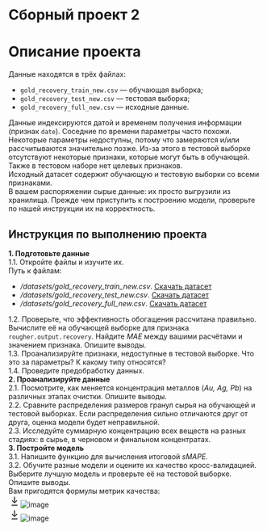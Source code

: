 # Сборный проект 2

<div class="Markdown base-markdown base-markdown_with-gallery markdown markdown_size_normal markdown_type_theory full-markdown"><h1>Описание проекта</h1><div class="paragraph">Данные находятся в трёх файлах:</div><ul><li><code class="code-inline code-inline_theme_light">gold_recovery_train_new.csv</code> — обучающая выборка;</li><li><code class="code-inline code-inline_theme_light">gold_recovery_test_new.csv</code> — тестовая выборка;</li><li><code class="code-inline code-inline_theme_light">gold_recovery_full_new.csv</code> — исходные данные.</li></ul><div class="paragraph">Данные индексируются датой и временем получения информации (признак <code class="code-inline code-inline_theme_light">date</code>). Соседние по времени параметры часто похожи.</div><div class="paragraph">Некоторые параметры недоступны, потому что замеряются и/или рассчитываются значительно позже. Из-за этого в тестовой выборке отсутствуют некоторые признаки, которые могут быть в обучающей. Также в тестовом наборе нет целевых признаков.</div><div class="paragraph">Исходный датасет содержит обучающую и тестовую выборки со всеми признаками.</div><div class="paragraph">В вашем распоряжении сырые данные: их просто выгрузили из хранилища. Прежде чем приступить к построению модели, проверьте по нашей инструкции их на корректность.</div><h2>Инструкция по выполнению проекта</h2><div class="paragraph"><strong>1. Подготовьте данные</strong></div><div class="paragraph">1.1. Откройте файлы и изучите их.</div><div class="paragraph">Путь к файлам:</div><ul><li><em>/datasets/gold_recovery_train_new.csv</em>. <a href="https://code.s3.yandex.net/datasets/gold_recovery_train_new.csv" target="_blank">Скачать датасет</a></li><li><em>/datasets/gold_recovery_test_new.csv</em>. <a href="https://code.s3.yandex.net/datasets/gold_recovery_test_new.csv" target="_blank">Скачать датасет</a></li><li><em>/datasets/gold_recovery_full_new.csv</em>. <a href="https://code.s3.yandex.net/datasets/gold_recovery_full_new.csv" target="_blank">Скачать датасет</a></li></ul><div class="paragraph">1.2. Проверьте, что эффективность обогащения рассчитана правильно. Вычислите её на обучающей выборке для признака <code class="code-inline code-inline_theme_light">rougher.output.recovery</code>. Найдите <em>MAE</em> между вашими расчётами и значением признака. Опишите выводы.</div><div class="paragraph">1.3. Проанализируйте признаки, недоступные в тестовой выборке. Что это за параметры? К какому типу относятся?</div><div class="paragraph">1.4. Проведите предобработку данных.</div><div class="paragraph"><strong>2. Проанализируйте данные</strong></div><div class="paragraph">2.1. Посмотрите, как меняется концентрация металлов (<em>Au, Ag, Pb</em>) на различных этапах очистки. Опишите выводы.</div><div class="paragraph">2.2.  Сравните распределения размеров гранул сырья на обучающей и тестовой выборках. Если распределения сильно отличаются друг от друга, оценка модели будет неправильной.</div><div class="paragraph">2.3. Исследуйте суммарную концентрацию всех веществ на разных стадиях: в сырье, в черновом и финальном концентратах. </div><div class="paragraph"><strong>3. Постройте модель</strong></div><div class="paragraph">3.1. Напишите функцию для вычисления итоговой <em>sMAPE</em>.</div><div class="paragraph">3.2. Обучите разные модели и оцените их качество кросс-валидацией. Выберите лучшую модель и проверьте её на тестовой выборке. Опишите выводы.</div><div class="paragraph">Вам пригодятся формулы метрик качества:</div><div class="paragraph"><div class="downloadable-image"><a class="downloadable-image__button" download="Image.png"><svg class="icon icon-arrows-24-download downloadable-image__icon" width="24" height="24" viewBox="0 0 24 24" fill="none"><path fill-rule="evenodd" clip-rule="evenodd" d="M12 3C11.45 3 11 3.45 11 4V10.9219C11 11.6763 11.0854 12.4276 11.254 13.1613L11.0483 13.3684L10.8331 13.0242C10.4323 12.3835 9.96022 11.7902 9.42583 11.2558L8.46 10.29C8.07 9.89999 7.44 9.89999 7.05 10.29C6.66 10.68 6.66 11.32 7.05 11.71L10.9404 15.5926C11.526 16.1769 12.474 16.1769 13.0596 15.5926L16.95 11.71C17.34 11.32 17.34 10.68 16.95 10.29C16.56 9.89999 15.93 9.89999 15.54 10.29L14.5742 11.2558C14.0398 11.7902 13.5677 12.3835 13.1669 13.0242L12.9517 13.3684L12.746 13.1613C12.9146 12.4276 13 11.6763 13 10.9219V4C13 3.45 12.55 3 12 3ZM7 19C6.44772 19 6 19.4477 6 20C6 20.5523 6.44772 21 7 21H17C17.5523 21 18 20.5523 18 20C18 19.4477 17.5523 19 17 19H7Z" fill="currentColor" fill-opacity="0.85"></path></svg></a><img src="https://pictures.s3.yandex.net/resources/smape_1576239058.jpg" alt="image" crossorigin="anonymous" class="image image_expandable"></div></div><div class="paragraph"><div class="downloadable-image"><a class="downloadable-image__button" download="Image.png"><svg class="icon icon-arrows-24-download downloadable-image__icon" width="24" height="24" viewBox="0 0 24 24" fill="none"><path fill-rule="evenodd" clip-rule="evenodd" d="M12 3C11.45 3 11 3.45 11 4V10.9219C11 11.6763 11.0854 12.4276 11.254 13.1613L11.0483 13.3684L10.8331 13.0242C10.4323 12.3835 9.96022 11.7902 9.42583 11.2558L8.46 10.29C8.07 9.89999 7.44 9.89999 7.05 10.29C6.66 10.68 6.66 11.32 7.05 11.71L10.9404 15.5926C11.526 16.1769 12.474 16.1769 13.0596 15.5926L16.95 11.71C17.34 11.32 17.34 10.68 16.95 10.29C16.56 9.89999 15.93 9.89999 15.54 10.29L14.5742 11.2558C14.0398 11.7902 13.5677 12.3835 13.1669 13.0242L12.9517 13.3684L12.746 13.1613C12.9146 12.4276 13 11.6763 13 10.9219V4C13 3.45 12.55 3 12 3ZM7 19C6.44772 19 6 19.4477 6 20C6 20.5523 6.44772 21 7 21H17C17.5523 21 18 20.5523 18 20C18 19.4477 17.5523 19 17 19H7Z" fill="currentColor" fill-opacity="0.85"></path></svg></a><img src="https://pictures.s3.yandex.net/resources/_smape_1576239054.jpg" alt="image" crossorigin="anonymous" class="image image_expandable"></div></div>
